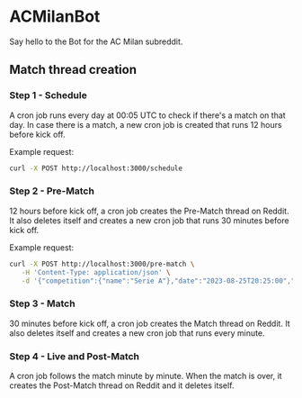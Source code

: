 # ACMilanBot
Say hello to the Bot for the AC Milan subreddit.

## Match thread creation
### Step 1 - Schedule
A cron job runs every day at 00:05 UTC to check if there's a match on that day. In case there is a match, a new cron job is created that runs 12 hours before kick off.

Example request:
```bash
curl -X POST http://localhost:3000/schedule
```

### Step 2 - Pre-Match
12 hours before kick off, a cron job creates the Pre-Match thread on Reddit. It also deletes itself and creates a new cron job that runs 30 minutes before kick off.

Example request:
```bash
curl -X POST http://localhost:3000/pre-match \
   -H 'Content-Type: application/json' \
   -d '{"competition":{"name":"Serie A"},"date":"2023-08-25T20:25:00","venue":{},"home":{"name":"AC Milan"},"away":{"name":"Boca Juniors"},"goals":{}}'
```

### Step 3 - Match
30 minutes before kick off, a cron job creates the Match thread on Reddit. It also deletes itself and creates a new cron job that runs every minute.

### Step 4 - Live and Post-Match
A cron job follows the match minute by minute. When the match is over, it creates the Post-Match thread on Reddit and it deletes itself.